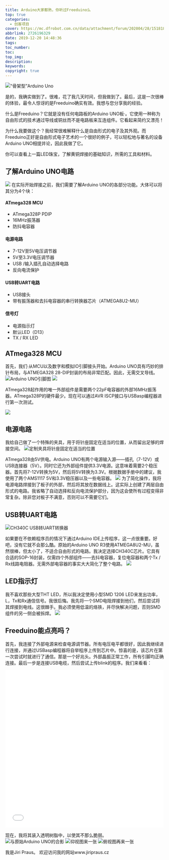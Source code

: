 ```yaml
---
title: Arduino大家都熟，你听过Freeduino么
top: true
categories:
  - 创客项目
cover: https://mc.dfrobot.com.cn/data/attachment/forum/202004/28/151818ndl9l2amd0ld9l4v.png
abbrlink: 2726196329
date: 2019-12-20 14:48:36
tags:
toc_number:
toc:
top_img:
description:
keywords:
copyright: true
---
```

![“骨架型”Arduino Uno](https://mc.dfrobot.com.cn/data/attachment/forum/202004/28/151818ndl9l2amd0ld9l4v.png)

是的，我确实做到了。很难，花了我几天时间，但我做到了。最后，这是一次很棒的体验，最令人惊讶的是Freeduino确实有效。我想与您分享我的经验。

什么是Freeduino？它就是没有任何电路板的Arduino UNO板·。它使用一种称为自由形式的技术通过导线或铜丝而不是电路板来互连组件。它看起来简约又漂亮！

为什么我要做这个？我经常很难解释什么是自由形式的电子及其外观。而Freeduino正好是自由形式电子艺术的一个很好的例子，可以轻松地与著名的设备Arduino UNO相提并论，因此我做了它。

你可以查看上一篇LED珠宝，了解黄铜焊接的基础知识，所需的工具和材料。

## 了解Arduino UNO电路
![](https://mc.dfrobot.com.cn/data/attachment/forum/202004/28/151859rb47be7mw7bezw2o.png)
在实际开始焊接之前，我们需要了解Arduino UNO的各部分功能。大体可以将其分为4个块：

#### ATmega328 MCU

- ATmega328P PDIP
- 16MHz振荡器
- 防抖电容器

#### 电源电路

- 7-12V至5V电压调节器
- 5V至3.3V电压调节器
- USB /输入插孔自动选择电路
- 反向电流保护

#### USB转UART电路

- USB接头
- 带有振荡器和去抖电容器的串行转换器芯片（ATMEGA8U2-MU）

#### 信号灯

- 电源指示灯
- 默认LED（D13）
- TX / RX LED

## ATmega328 MCU
首先，我们·从MCU以及数字和模拟IO引脚接头开始。Arduino UNO具有巧妙的排针布局，与ATMEGA328 28-DIP封装的布局非常匹配。因此，无需交叉导线。
![Arduino UNO引脚图](https://mc.dfrobot.com.cn/data/attachment/forum/202004/28/151942w6tpofy0ykywk76h.png)
![](https://mc.dfrobot.com.cn/data/attachment/forum/202004/28/152113xniuzrccnhvxhnif.png)

ATmega328起作用的唯一外部组件是需要两个22pF电容器的外部16MHz振荡器。ATmega328P的硬件最少。现在可以通过AVR ISCP接口与USBasp编程器进行第一次测试。

![](https://mc.dfrobot.com.cn/data/attachment/forum/202004/28/152219tqtdwthtktcaw42t.png)

## 电源电路
我给自己做了一个特殊的夹具，用于将针座固定在适当的位置，从而留出足够的焊接空间。
![定制夹具将针座固定在适当的位置](https://mc.dfrobot.com.cn/data/attachment/forum/202004/28/152308lhqaphu8p6rqjsem.png)

ATmega328由5V供电。Arduino UNO有两个电源输入源——插孔（7-12V）或USB连接器（5V）。同时它还为外部组件提供3.3V电源。这意味着需要2个稳压器。首先将7-12V转换为5V，然后将5V转换为3.3V。根据数据手册中的建议，我使用了两个AMS1117 5V和3.3V稳压器以及一些电容器。
![](https://mc.dfrobot.com.cn/data/attachment/forum/202004/28/152429zkk9rqozz90z0kvk.png)
为了简化操作，我将电源电路焊接到了板子的外部，然后将其放在数据线上。这实际上创建了两层自由形式的电路。我省略了自动选择和反向电流保护部分，因为这会使所有过程变得非常复杂。除非您对板子不满意，否则可以不需要它们。


## USB转UART电路
![CH340C USB转UART转换器](https://mc.dfrobot.com.cn/data/attachment/forum/202004/28/152450nokhecd4ieenwj43.png)

如果要在不依赖程序员的情况下通过Arduino IDE上传程序，这一点很重要。好吧，没有它就不会那么酷。原始的Arduino UNO R3使用ATMEGA8U2-MU，虽然很棒，但太小了，不适合自由形式的电路。我决定选择CH340C芯片。它具有合适的SOP-16封装，仅需四个外部组件——去抖电容器，复位电容器和两个Tx / Rx线路电阻器。无需外部电容器的事实大大简化了整个电路。
![](https://mc.dfrobot.com.cn/data/attachment/forum/202004/28/152506vq327oxxolq2c4r3.png)

## LED指示灯
我不喜欢那些大型THT LED，所以我决定使用小型SMD 1206 LED来发出功率，L，Tx和Rx通信信号。我很后悔。我先将一个SMD电阻焊接到他们，然后尝试将其焊接到电线。这很棘手。我必须使用低温的烙铁，并尽快解决问题，否则SMD组件的另一侧会被拆焊。
![](https://mc.dfrobot.com.cn/data/attachment/forum/202004/28/152526b0auzpuaptqfz29t.png)

## Freeduino能点亮吗？
首先，我连接了外部电源来检查电源调节器。所有电压电平都很好，因此我继续进行连接，并通过USBasp编程器将自举程序上传到芯片中。惊喜的是，该芯片在第一次尝试时就进行了通信。那是一个好兆头。外部晶振正常工作，所有引脚均正确连接。最后一步是连接USB电缆，然后尝试上传blink的程序。我们来看看：

<iframe height=498 width=100% src="//player.bilibili.com/player.html?aid=79924326&cid=136787174&page=1" scrolling="no" border="0" frameborder="no" framespacing="0" allowfullscreen="true"> </iframe>

现在，我将其装入透明树脂中，以使其不那么脆弱。
![与原始Arduino UNO的合影](https://mc.dfrobot.com.cn/data/attachment/forum/202004/28/152546znrefqyq0gyq5f6s.png)
![仰视图来一张](https://mc.dfrobot.com.cn/data/attachment/forum/202004/28/152611reaeiqcpdsadff1x.png)
![俯视图再来一张](https://mc.dfrobot.com.cn/data/attachment/forum/202004/28/152629f95gjg2b4souioax.png)

我是Jiri Praus。
欢迎访问我的网站www.jiripraus.cz
